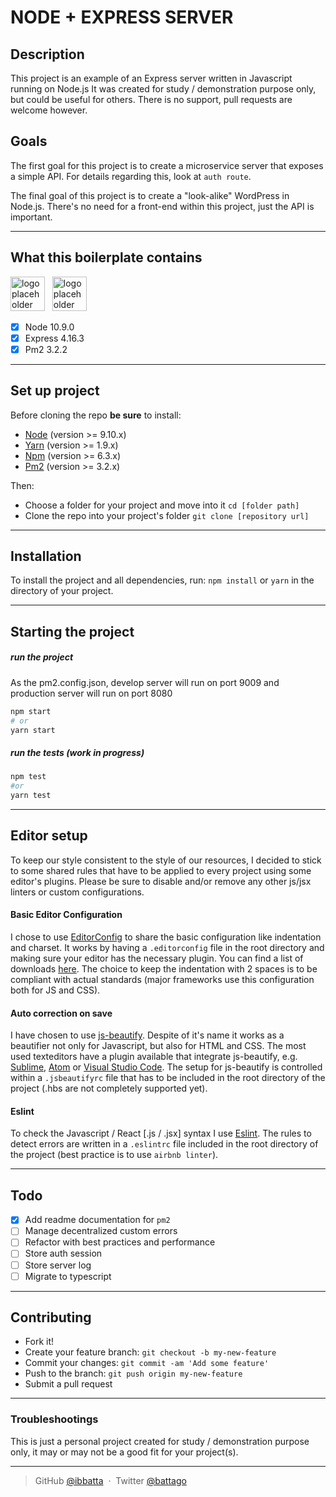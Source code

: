 # **NODE + EXPRESS SERVER**

## Description

This project is an example of an Express server written in Javascript running on Node.js
It was created for study / demonstration purpose only, but could be useful for others.
There is no support, pull requests are welcome however.

## Goals

The first goal for this project is to create a microservice server that exposes a simple API.
For details regarding this, look at `auth route`.

The final goal of this project is to create a "look-alike" WordPress in Node.js.
There's no need for a front-end within this project, just the API is important.

---

## **What this boilerplate contains**

<img src="./__repo_readme_assets__/logo-node.png" height="55" alt="logo placeholder">&nbsp;&nbsp;
<img src="./__repo_readme_assets__/logo-express.png" height="55" alt="logo placeholder">&nbsp;&nbsp;

- [x] Node 10.9.0
- [x] Express 4.16.3
- [x] Pm2 3.2.2

---

## **Set up project**

Before cloning the repo **be sure** to install:

- [Node](http://nodejs.org/download/) (version >= 9.10.x)
- [Yarn](https://yarnpkg.com/en/docs/install) (version >= 1.9.x)
- [Npm](https://www.npmjs.com/) (version >= 6.3.x)
- [Pm2](http://pm2.keymetrics.io/) (version >= 3.2.x)

Then:

- Choose a folder for your project and move into it `cd [folder path]`
- Clone the repo into your project's folder `git clone [repository url]`

---

## **Installation**

To install the project and all dependencies, run:
`npm install` or `yarn`
in the directory of your project.

---

## **Starting the project**

##### run the project

As the pm2.config.json, develop server will run on port 9009 and production server will run on port 8080

```bash
npm start
# or
yarn start
```

##### run the tests (work in progress)

```bash
npm test
#or
yarn test
```

---

## **Editor setup**

To keep our style consistent to the style of our resources, I decided to stick to some shared rules that have to be applied to every project using some editor's plugins. Please be sure to disable and/or remove any other js/jsx linters or custom configurations.

#### Basic Editor Configuration

I chose to use [EditorConfig](http://editorconfig.org/) to share the basic configuration like indentation and charset. It works by having a `.editorconfig` file in the root directory and making sure your editor has the necessary plugin. You can find a list of downloads [here](http://editorconfig.org/#download). The choice to keep the indentation with 2 spaces is to be compliant with actual standards (major frameworks use this configuration both for JS and CSS).

#### Auto correction on save

I have chosen to use [js-beautify](https://github.com/beautify-web/js-beautify). Despite of it's name it works as a beautifier not only for Javascript, but also for HTML and CSS. The most used texteditors have a plugin available that integrate js-beautify, e.g. [Sublime](https://github.com/victorporof/Sublime-HTMLPrettify), [Atom](https://atom.io/packages/atom-beautify) or [Visual Studio Code](https://marketplace.visualstudio.com/items?itemName=HookyQR.beautify). The setup for js-beautify is controlled within a `.jsbeautifyrc` file that has to be included in the root directory of the project (.hbs are not completely supported yet).

#### Eslint

To check the Javascript / React [.js / .jsx] syntax I use [Eslint](http://eslint.org/). The rules to detect errors are written in a `.eslintrc` file included in the root directory of the project (best practice is to use `airbnb linter`).

---

## **Todo**

- [x] Add readme documentation for `pm2`
- [ ] Manage decentralized custom errors
- [ ] Refactor with best practices and performance
- [ ] Store auth session
- [ ] Store server log
- [ ] Migrate to typescript

---

## **Contributing**

- Fork it!
- Create your feature branch: `git checkout -b my-new-feature`
- Commit your changes: `git commit -am 'Add some feature'`
- Push to the branch: `git push origin my-new-feature`
- Submit a pull request

---

### **Troubleshootings**

This is just a personal project created for study / demonstration purpose only, it may or may not be a good fit for your project(s).

---

> GitHub [@ibbatta](https://github.com/ibbatta) &nbsp;&middot;&nbsp;
> Twitter [@battago](https://twitter.com/battago)
